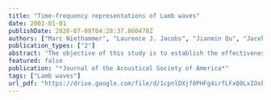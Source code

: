 ```yaml
---
title: "Time-frequency representations of Lamb waves"
date: 2001-01-01
publishDate: 2020-07-08T04:28:37.860478Z
authors: ["Marc Niethammer", "Laurence J. Jacobs", "Jianmin Qu", "Jacek Jarzynski"]
publication_types: ["2"]
abstract: "The objective of this study is to establish the effectiveness of four different time-frequency representations (TFRs): the reassigned spectrogram, the reassigned scalogram, the smoothed Wigner-Ville distribution, and the Hilbert spectrum by comparing their ability to resolve the dispersion relationships for Lamb waves generated and detected with optical techniques. This paper illustrates the utility of using TFRs to quantitatively resolve changes in the frequency content of these nonstationary signals, as a function of time. While each technique has certain strengths and weaknesses, the reassigned spectrogram appears to be the best choice to characterize multimode Lamb waves."
featured: false
publication: "*Journal of the Acoustical Society of America*"
tags: ["Lamb waves"]
url_pdf: "https://drive.google.com/file/d/1cpnlDXjf0PHFg4irfLFxQ0LxIOxk6ftn"
---
```


